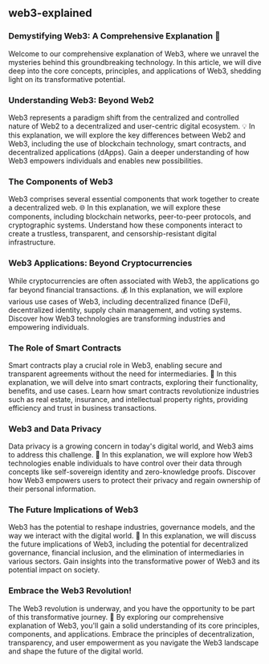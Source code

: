 ## web3-explained

### Demystifying Web3: A Comprehensive Explanation 🌟

Welcome to our comprehensive explanation of Web3, where we unravel the mysteries behind this groundbreaking technology. In this article, we will dive deep into the core concepts, principles, and applications of Web3, shedding light on its transformative potential.

### Understanding Web3: Beyond Web2

Web3 represents a paradigm shift from the centralized and controlled nature of Web2 to a decentralized and user-centric digital ecosystem. 💡 In this explanation, we will explore the key differences between Web2 and Web3, including the use of blockchain technology, smart contracts, and decentralized applications (dApps). Gain a deeper understanding of how Web3 empowers individuals and enables new possibilities.

### The Components of Web3

Web3 comprises several essential components that work together to create a decentralized web. 🌐 In this explanation, we will explore these components, including blockchain networks, peer-to-peer protocols, and cryptographic systems. Understand how these components interact to create a trustless, transparent, and censorship-resistant digital infrastructure.

### Web3 Applications: Beyond Cryptocurrencies

While cryptocurrencies are often associated with Web3, the applications go far beyond financial transactions. 💰 In this explanation, we will explore various use cases of Web3, including decentralized finance (DeFi), decentralized identity, supply chain management, and voting systems. Discover how Web3 technologies are transforming industries and empowering individuals.

### The Role of Smart Contracts

Smart contracts play a crucial role in Web3, enabling secure and transparent agreements without the need for intermediaries. 💼 In this explanation, we will delve into smart contracts, exploring their functionality, benefits, and use cases. Learn how smart contracts revolutionize industries such as real estate, insurance, and intellectual property rights, providing efficiency and trust in business transactions.

### Web3 and Data Privacy

Data privacy is a growing concern in today's digital world, and Web3 aims to address this challenge. 🔐 In this explanation, we will explore how Web3 technologies enable individuals to have control over their data through concepts like self-sovereign identity and zero-knowledge proofs. Discover how Web3 empowers users to protect their privacy and regain ownership of their personal information.

### The Future Implications of Web3

Web3 has the potential to reshape industries, governance models, and the way we interact with the digital world. 🌅 In this explanation, we will discuss the future implications of Web3, including the potential for decentralized governance, financial inclusion, and the elimination of intermediaries in various sectors. Gain insights into the transformative power of Web3 and its potential impact on society.

### Embrace the Web3 Revolution!

The Web3 revolution is underway, and you have the opportunity to be part of this transformative journey. 🚀 By exploring our comprehensive explanation of Web3, you'll gain a solid understanding of its core principles, components, and applications. Embrace the principles of decentralization, transparency, and user empowerment as you navigate the Web3 landscape and shape the future of the digital world.

